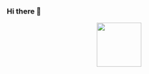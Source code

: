 ### Hi there 👋

<div id="header" align="center">
  <img src="[https://media.giphy.com/media/M9gbBd9nbDrOTu1Mqx/giphy.gif](https://media.giphy.com/media/paTz7UZbPfTZFRYnnB/giphy.gif)https://media.giphy.com/media/paTz7UZbPfTZFRYnnB/giphy.gif" width="100"/>
</div>
